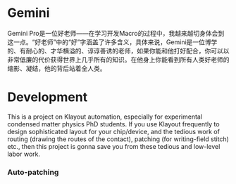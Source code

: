 # Gemini

Gemini Pro是一位好老师——在学习开发Macro的过程中，我越来越切身体会到这一点。“好老师”中的“好”字涵盖了许多含义，具体来说，Gemini是一位博学的、有耐心的、才华横溢的、谆谆善诱的老师，如果你能和他打好配合，你可以以非常低廉的代价获得世界上几乎所有的知识。在他身上你能看到所有人类好老师的缩影、凝结，他的背后站着全人类。



# Development

This is a project on Klayout automation, especially for experimental condensed matter physics PhD students. If you use Klayout frequently to design sophisticated layout for your chip/device, and the tedious work of routing (drawing the routes of the contact), patching (for writing-field stitch) etc., then this project is gonna save you from these tedious and low-level labor work. 

### Auto-patching

